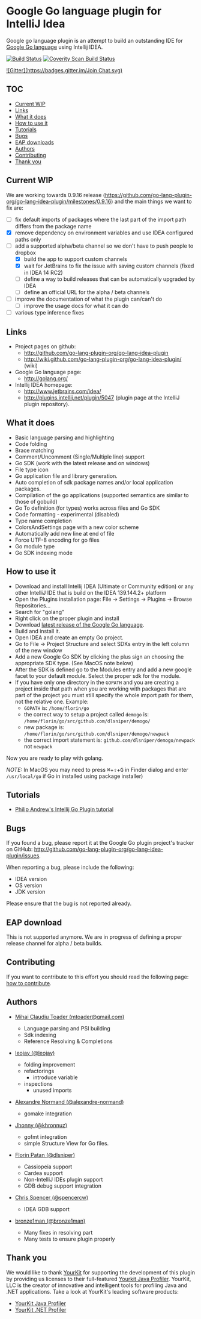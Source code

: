 # Google Go language plugin for IntelliJ Idea

Google go language plugin is an attempt to build an outstanding IDE for
[Google Go language](http://golang.org) using Intellij IDEA.

[![Build Status](https://travis-ci.org/go-lang-plugin-org/go-lang-idea-plugin.png?branch=master)](https://travis-ci.org/go-lang-plugin-org/go-lang-idea-plugin)
[![Coverity Scan Build Status](https://scan.coverity.com/projects/3280/badge.svg)](https://scan.coverity.com/projects/3280)

[![Gitter](https://badges.gitter.im/Join Chat.svg)](https://gitter.im/go-lang-plugin-org/go-lang-idea-plugin?utm_source=badge&utm_medium=badge&utm_campaign=pr-badge&utm_content=badge)

## TOC

+ [Current WIP](#current-wip)
+ [Links](#links)
+ [What it does](#what-it-does)
+ [How to use it](#how-to-use-it)
+ [Tutorials](#tutorials)
+ [Bugs](#bugs)
+ [EAP downloads](#eap-download)
+ [Authors](#authors)
+ [Contributing](#contributing)
+ [Thank you](#thank-you)

## Current WIP

We are working towards 0.9.16 release (https://github.com/go-lang-plugin-org/go-lang-idea-plugin/milestones/0.9.16) and
the main things we want to fix are:

+ [ ] fix default imports of packages where the last part of the import path differs from the package name
+ [x] remove dependency on environment variables and use IDEA configured paths only
+ [ ] add a supported alpha/beta channel so we don't have to push people to dropbox
    + [x] build the app to support custom channels
    + [x] wait for JetBrains to fix the issue with saving custom channels (fixed in IDEA 14 RC2)
    + [ ] define a way to build releases that can be automatically upgraded by IDEA
    + [ ] define an official URL for the alpha / beta channels
+ [ ] improve the documentation of what the plugin can/can't do
    + [ ] improve the usage docs for what it can do
+ [ ] various type inference fixes

## Links

+ Project pages on github:
    + <http://github.com/go-lang-plugin-org/go-lang-idea-plugin>
    + <http://wiki.github.com/go-lang-plugin-org/go-lang-idea-plugin/> (wiki)
+ Google Go language page:
    + <http://golang.org/>
+ Intellij IDEA homepage:
    + <http://www.jetbrains.com/idea/>
    + <http://plugins.intellij.net/plugin/5047> (plugin page at the IntelliJ plugin repository).

## What it does

* Basic language parsing and highlighting
* Code folding
* Brace matching
* Comment/Uncomment (Single/Multiple line) support
* Go SDK (work with the latest release and on windows)
* File type icon
* Go application file and library generation.
* Auto completion of sdk package names and/or local application packages.
* Compilation of the go applications (supported semantics are similar to those of gobuild)
* Go To definition (for types) works across files and Go SDK
* Code formatting - experimental (disabled)
* Type name completion
* ColorsAndSettings page with a new color scheme
* Automatically add new line at end of file
* Force UTF-8 encoding for go files
* Go module type
* Go SDK indexing mode

## How to use it

* Download and install Intellij IDEA (Ultimate or Community edition) or any other IntelliJ IDE
that is build on the IDEA 139.144.2+ platform
* Open the Plugins installation page: File -> Settings -> Plugins -> Browse Repositories...
* Search for "golang"
* Right click on the proper plugin and install
* Download [latest release of the Google Go language](http://golang.org/doc/install.html).
* Build and install it.
* Open IDEA and create an empty Go project.
* Go to File -> Project Structure and select SDKs entry in the left column of the new window
* Add a new Google Go SDK by clicking the plus sign an choosing the appropriate SDK type. (See MacOS note below)
* After the SDK is defined go to the Modules entry and add a new google facet to your default module.
Select the proper sdk for the module.
* If you have only one directory in the ``` GOPATH ``` and you are creating a project inside that path
when you are working with packages that are part of the project you must still specify the whole import
path for them, not the relative one. Example:
    - ``` GOPATH ``` is: ``` /home/florin/go ```
    - the correct way to setup a project called ``` demogo ``` is: ``` /home/florin/go/src/github.com/dlsniper/demogo/ ```
    - new package is: ``` /home/florin/go/src/github.com/dlsniper/demogo/newpack ```
    - the correct import statement is: ``` github.com/dlsniper/demogo/newpack ``` not ``` newpack ```


Now you are ready to play with golang.

_NOTE:_ In MacOS you may need to press <kbd>&#8984;</kbd>+<kbd>&#8679;</kbd>+<kbd>G</kbd> in Finder dialog and enter `/usr/local/go` if Go in installed 
using package installer)

## Tutorials

* [Philip Andrew's Intellij Go Plugin tutorial](http://webapp.org.ua/dev/intellij-idea-and-go-plugin/)

## Bugs

If you found a bug, please report it at the Google Go plugin project's tracker
on GitHub: <http://github.com/go-lang-plugin-org/go-lang-idea-plugin/issues>.

When reporting a bug, please include the following:
- IDEA version
- OS version
- JDK version

Please ensure that the bug is not reported already.

## EAP download

This is not supported anymore.
We are in progress of defining a proper release channel for alpha / beta builds.

## Contributing

If you want to contribute to this effort you should read the following page:
[how to contribute](https://github.com/go-lang-plugin-org/go-lang-idea-plugin/blob/master/contributing.md).

## Authors

+ [Mihai Claudiu Toader (mtoader@gmail.com)](http://redeul.ro)
    + Language parsing and PSI building
    + Sdk indexing
    + Reference Resolving & Completions

+ [leojay (@leojay)](https://github.com/leojay)
    + folding improvement
    + refactorings
        + introduce variable
    + inspections
        + unused imports

+ [Alexandre Normand (@alexandre-normand)](https://github.com/alexandre-normand)
    + gomake integration

+ [Jhonny (@khronnuz)](https://github.com/khronnuz)
    +  gofmt integration
    +  simple Structure View for Go files.

+ [Florin Patan (@dlsniper)](https://github.com/dlsniper)
    +  Cassiopeia support
    +  Cardea support
    +  Non-IntelliJ IDEs plugin support
    +  GDB debug support integration

+ [Chris Spencer (@spencercw)](https://bitbucket.org/spencercw/ideagdb/overview)
    + IDEA GDB support

+ [bronze1man (@bronze1man)](https://github.com/bronze1man)
    + Many fixes in resolving part
    + Many tests to ensure plugin properly

## Thank you

We would like to thank [YourKit](http://www.yourkit.com) for supporting the development
of this plugin by providing us licenses to their full-featured [Yourkit Java Profiler](http://www.yourkit.com/java/profiler/index.jsp).
YourKit, LLC is the creator of innovative and intelligent tools for profiling
Java and .NET applications. Take a look at YourKit's leading software products:

- [YourKit Java Profiler](http://www.yourkit.com/java/profiler/index.jsp)
- [YourKit .NET Profiler](http://www.yourkit.com/.net/profiler/index.jsp)
